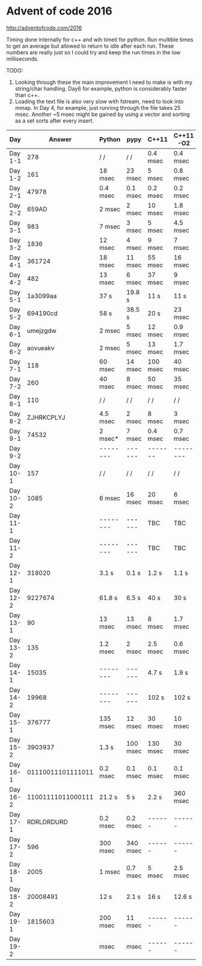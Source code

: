 # Advent of code 2016 #
http://adventofcode.com/2016

Timing done internally for c++ and wih timeti for python.
Run multible times to get an average but allowed to return to idle after each
 run. These numbers are really just so I could try and keep the run times in the
 low milliseconds.

 TODO:
 1. Looking through these the main improvement I need to make is with my
 string/char handling. Day6 for example, python is considerably faster than c++.
 2. Loading the text file is also very slow with fstream, need to look into
    mmap. In Day 4, for example, just running through the file takes 25 msec.
    Another ~5 msec might be gained by using a vector and sorting as a set sorts
    after every insert.


| Day     |  Answer | Python  |   pypy   |  C++11   | C++11 -O2 |
| ------- | ------- |-------- |  ------  | -------  | --------- |
| Day 1-1 |     278 | \/  \/  |  \/  \/  | 0.4 msec |  0.4 msec |
| Day 1-2 |     161 | 18 msec |  23 msec |   5 msec |  0.8 msec |
| Day 2-1 |   47978 |0.4 msec | 0.1 msec | 0.2 msec |  0.2 msec |
| Day 2-2 |   659AD |  2 msec |   2 msec |  10 msec |  1.8 msec |
| Day 3-1 |     983 |  7 msec |   3 msec |   5 msec |  4.5 msec |
| Day 3-2 |    1836 | 12 msec |   4 msec |   9 msec |    7 msec |
| Day 4-1 |  361724 | 18 msec |  11 msec |  55 msec |   16 msec |
| Day 4-2 |     482 | 13 msec |   6 msec |  37 msec |    9 msec |
| Day 5-1 | 1a3099aa|    37 s |   19.8 s |     11 s |      11 s |
| Day 5-2 | 694190cd|    58 s |   38.5 s |     20 s |   23 msec |
| Day 6-1 | umejzgdw|  2 msec |   5 msec |  12 msec |  0.9 msec |
| Day 6-2 | aovueakv|  2 msec |   5 msec |  13 msec |  1.7 msec |
| Day 7-1 |     118 | 60 msec |  14 msec | 100 msec |   40 msec |
| Day 7-2 |     260 | 40 msec |   8 msec |  50 msec |   35 msec |
| Day 8-1 |     110 |  \/  \/ |  \/  \/  |   \/ \/  |   \/ \/   |
| Day 8-2 |ZJHRKCPLYJ|4.5 msec|   2 msec |   8 msec |   3  msec |
| Day 9-1 |   74532 |  2 msec*|   7 msec | 0.4 msec |  0.7 msec |
| Day 9-2 |         |-------- |  ------  | -------  |  -------- |
| Day 10-1 |    157 |   \/ \/  |  \/ \/   |  \/ \/  |   \/ \/   |
| Day 10-2 |   1085 |   6 msec |  16 msec | 20 msec |    6 msec |
| Day 11-1 |        | -------- |  ------  |    TBC  |     TBC   |
| Day 11-2 |        | -------- |  ------  |    TBC  |     TBC   |
| Day 12-1 | 318020 |    3.1 s |    0.1 s |   1.2 s |     1.1 s |
| Day 12-2 |9227674 |   61.8 s |    6.5 s |    40 s |      30 s |
| Day 13-1 |     90 |  13 msec |  13 msec |  8 msec |  1.7 msec |
| Day 13-2 |    135 | 1.2 msec |   2 msec | 2.5 msec| 0.6  msec |
| Day 14-1 |  15035 | -------- |  ------  |   4.7 s |     1.9 s |
| Day 14-2 |  19968 | -------- |  ------  |   102 s |     102 s |
| Day 15-1 | 376777 | 135 msec |  12 msec | 30 msec |   10 msec |
| Day 15-2 |3903937 |   1.3 s  |  100 msec| 130 msec|   30 msec |
| Day 16-1 |01110011101111011| 0.2 msec | 0.1 msec | 0.1 msec | 0.1 msec |
| Day 16-2 |11001111011000111|   21.2 s |   5 s    |    2.2 s | 360 msec |
| Day 17-1 |RDRLDRDURD|0.2 msec| 0.2 msec |  ------ |  ------  |
| Day 17-2 |   596  | 300 msec | 340 msec |  ------ |  ------  |
| Day 18-1 |  2005  |   1 msec | 0.7 msec |  5 msec | 2.5 msec |
| Day 18-2 |20008491|     12 s |    2.1 s |    16 s |  12.6 s  |
| Day 19-1 |1815603 | 200 msec | 11 msec  |  ------ |  ------  |
| Day 19-2 |        |     msec |     msec |  ------ |  ------  |
